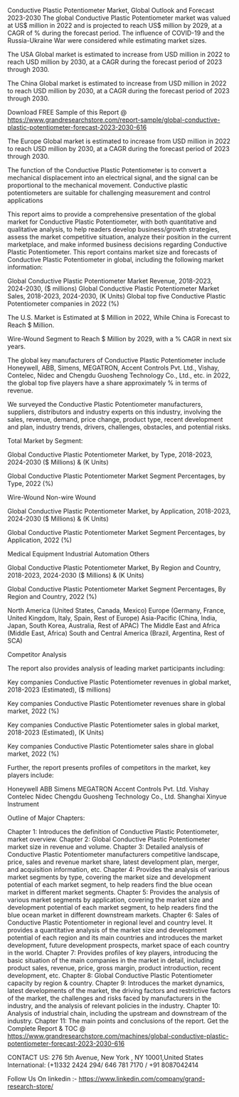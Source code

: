 Conductive Plastic Potentiometer Market, Global Outlook and Forecast 2023-2030
The global Conductive Plastic Potentiometer market was valued at US$ million in 2022 and is projected to reach US$ million by 2029, at a CAGR of % during the forecast period. The influence of COVID-19 and the Russia-Ukraine War were considered while estimating market sizes.

The USA Global market is estimated to increase from USD million in 2022 to reach USD million by 2030, at a CAGR during the forecast period of 2023 through 2030.

The China Global market is estimated to increase from USD million in 2022 to reach USD million by 2030, at a CAGR during the forecast period of 2023 through 2030.

Download FREE Sample of this Report @ https://www.grandresearchstore.com/report-sample/global-conductive-plastic-potentiometer-forecast-2023-2030-616

The Europe Global market is estimated to increase from USD million in 2022 to reach USD million by 2030, at a CAGR during the forecast period of 2023 through 2030.

The function of the Conductive Plastic Potentiometer is to convert a mechanical displacement into an electrical signal, and the signal can be proportional to the mechanical movement. Conductive plastic potentiometers are suitable for challenging measurement and control applications

This report aims to provide a comprehensive presentation of the global market for Conductive Plastic Potentiometer, with both quantitative and qualitative analysis, to help readers develop business/growth strategies, assess the market competitive situation, analyze their position in the current marketplace, and make informed business decisions regarding Conductive Plastic Potentiometer. This report contains market size and forecasts of Conductive Plastic Potentiometer in global, including the following market information:

Global Conductive Plastic Potentiometer Market Revenue, 2018-2023, 2024-2030, ($ millions)
Global Conductive Plastic Potentiometer Market Sales, 2018-2023, 2024-2030, (K Units)
Global top five Conductive Plastic Potentiometer companies in 2022 (%)

The U.S. Market is Estimated at $ Million in 2022, While China is Forecast to Reach $ Million.

Wire-Wound Segment to Reach $ Million by 2029, with a % CAGR in next six years.

The global key manufacturers of Conductive Plastic Potentiometer include Honeywell, ABB, Simens, MEGATRON, Accent Controls Pvt. Ltd., Vishay, Contelec, Nidec and Chengdu Guosheng Technology Co., Ltd., etc. in 2022, the global top five players have a share approximately % in terms of revenue.

We surveyed the Conductive Plastic Potentiometer manufacturers, suppliers, distributors and industry experts on this industry, involving the sales, revenue, demand, price change, product type, recent development and plan, industry trends, drivers, challenges, obstacles, and potential risks.

Total Market by Segment:

Global Conductive Plastic Potentiometer Market, by Type, 2018-2023, 2024-2030 ($ Millions) & (K Units)

Global Conductive Plastic Potentiometer Market Segment Percentages, by Type, 2022 (%)

Wire-Wound
Non-wire Wound

Global Conductive Plastic Potentiometer Market, by Application, 2018-2023, 2024-2030 ($ Millions) & (K Units)

Global Conductive Plastic Potentiometer Market Segment Percentages, by Application, 2022 (%)

Medical Equipment
Industrial Automation
Others

Global Conductive Plastic Potentiometer Market, By Region and Country, 2018-2023, 2024-2030 ($ Millions) & (K Units)

Global Conductive Plastic Potentiometer Market Segment Percentages, By Region and Country, 2022 (%)

North America (United States, Canada, Mexico)
Europe (Germany, France, United Kingdom, Italy, Spain, Rest of Europe)
Asia-Pacific (China, India, Japan, South Korea, Australia, Rest of APAC)
The Middle East and Africa (Middle East, Africa)
South and Central America (Brazil, Argentina, Rest of SCA)

Competitor Analysis

The report also provides analysis of leading market participants including:

Key companies Conductive Plastic Potentiometer revenues in global market, 2018-2023 (Estimated), ($ millions)

Key companies Conductive Plastic Potentiometer revenues share in global market, 2022 (%)

Key companies Conductive Plastic Potentiometer sales in global market, 2018-2023 (Estimated), (K Units)

Key companies Conductive Plastic Potentiometer sales share in global market, 2022 (%)

Further, the report presents profiles of competitors in the market, key players include:

Honeywell
ABB
Simens
MEGATRON
Accent Controls Pvt. Ltd.
Vishay
Contelec
Nidec
Chengdu Guosheng Technology Co., Ltd.
Shanghai Xinyue Instrument

Outline of Major Chapters:

Chapter 1: Introduces the definition of Conductive Plastic Potentiometer, market overview.
Chapter 2: Global Conductive Plastic Potentiometer market size in revenue and volume.
Chapter 3: Detailed analysis of Conductive Plastic Potentiometer manufacturers competitive landscape, price, sales and revenue market share, latest development plan, merger, and acquisition information, etc.
Chapter 4: Provides the analysis of various market segments by type, covering the market size and development potential of each market segment, to help readers find the blue ocean market in different market segments.
Chapter 5: Provides the analysis of various market segments by application, covering the market size and development potential of each market segment, to help readers find the blue ocean market in different downstream markets.
Chapter 6: Sales of Conductive Plastic Potentiometer in regional level and country level. It provides a quantitative analysis of the market size and development potential of each region and its main countries and introduces the market development, future development prospects, market space of each country in the world.
Chapter 7: Provides profiles of key players, introducing the basic situation of the main companies in the market in detail, including product sales, revenue, price, gross margin, product introduction, recent development, etc.
Chapter 8: Global Conductive Plastic Potentiometer capacity by region & country.
Chapter 9: Introduces the market dynamics, latest developments of the market, the driving factors and restrictive factors of the market, the challenges and risks faced by manufacturers in the industry, and the analysis of relevant policies in the industry.
Chapter 10: Analysis of industrial chain, including the upstream and downstream of the industry.
Chapter 11: The main points and conclusions of the report.
Get the Complete Report & TOC @ https://www.grandresearchstore.com/machines/global-conductive-plastic-potentiometer-forecast-2023-2030-616

CONTACT US:
276 5th Avenue, New York , NY 10001,United States
International: (+1)332 2424 294/ 646 781 7170 / +91 8087042414

Follow Us On linkedin :- https://www.linkedin.com/company/grand-research-store/
